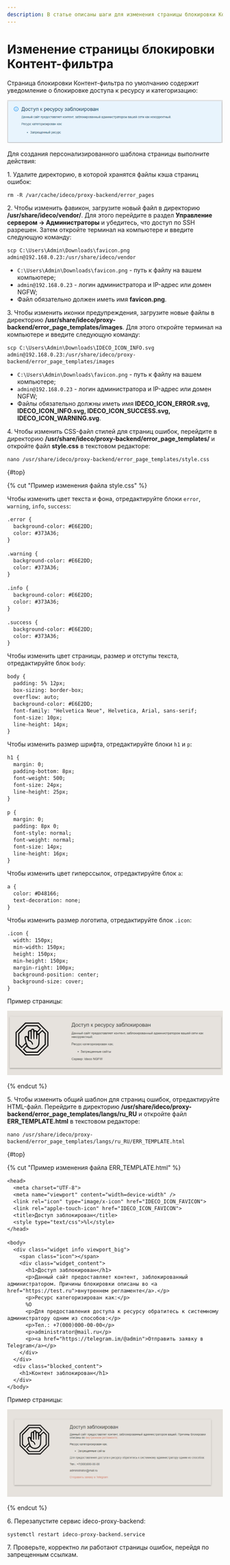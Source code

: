 ```yaml
---
description: В статье описаны шаги для изменения страницы блокировки Контент-фильтра.
---
```


# Изменение страницы блокировки Контент-фильтра

Страница блокировки Контент-фильтра по умолчанию содержит уведомление о блокировке доступа к ресурсу и категоризацию:

![](../../../../_images/kf-r5.png)

Для создания персонализированного шаблона страницы выполните действия:

1\. Удалите директорию, в которой хранятся файлы кэша страниц ошибок:

```
rm -R /var/cache/ideco/proxy-backend/error_pages
```

2\. Чтобы изменить фавикон, загрузите новый файл в директорию **/usr/share/ideco/vendor/**. Для этого перейдите в раздел **Управление сервером -> Администраторы** и убедитесь, что доступ по SSH разрешен. Затем откройте терминал на компьютере и введите следующую команду:

```
scp C:\Users\Admin\Downloads\favicon.png admin@192.168.0.23:/usr/share/ideco/vendor
```

* `C:\Users\Admin\Downloads\favicon.png` - путь к файлу на вашем компьютере;
* `admin@192.168.0.23` - логин администратора и IP-адрес или домен NGFW;
* Файл обязательно должен иметь имя **favicon.png**.

3\. Чтобы изменить иконки предупреждения, загрузите новые файлы в директорию **/usr/share/ideco/proxy-backend/error_page_templates/images**. Для этого откройте терминал на компьютере и введите следующую команду:

```
scp C:\Users\Admin\Downloads\IDECO_ICON_INFO.svg admin@192.168.0.23:/usr/share/ideco/proxy-backend/error_page_templates/images
```

* `C:\Users\Admin\Downloads\favicon.png` - путь к файлу на вашем компьютере;
* `admin@192.168.0.23` - логин администратора и IP-адрес или домен NGFW;
* Файлы обязательно должны иметь имя **IDECO_ICON_ERROR.svg, IDECO_ICON_INFO.svg, IDECO_ICON_SUCCESS.svg, IDECO_ICON_WARNING.svg**.

4\. Чтобы изменить CSS-файл стилей для страниц ошибок, перейдите в директорию **/usr/share/ideco/proxy-backend/error_page_templates/** и откройте файл **style.css** в текстовом редакторе:

```
nano /usr/share/ideco/proxy-backend/error_page_templates/style.css
```

{#top}

{% cut "Пример изменения файла style.css" %}

Чтобы изменить цвет текста и фона, отредактируйте блоки `error`, `warning`, `info`, `success`:

```
.error {
  background-color: #E6E2DD;
  color: #373A36;
}

.warning {
  background-color: #E6E2DD;
  color: #373A36;
}

.info {
  background-color: #E6E2DD;
  color: #373A36;
}

.success {
  background-color: #E6E2DD;
  color: #373A36;
}
```

Чтобы изменить цвет страницы, размер и отступы текста, отредактируйте блок `body`:

```
body {
  padding: 5% 12px;
  box-sizing: border-box;
  overflow: auto;
  background-color: #E6E2DD;
  font-family: "Helvetica Neue", Helvetica, Arial, sans-serif;
  font-size: 10px;
  line-height: 14px;
}
```

Чтобы изменить размер шрифта, отредактируйте блоки `h1` и `p`:

```
h1 {
  margin: 0;
  padding-bottom: 8px;
  font-weight: 500;
  font-size: 24px;
  line-height: 25px;
}

p {
  margin: 0;
  padding: 8px 0;
  font-style: normal;
  font-weight: normal;
  font-size: 14px;
  line-height: 16px;
}
```

Чтобы изменить цвет гиперссылок, отредактируйте блок `a`:

```
a {
  color: #D48166;
  text-decoration: none;
}
```

Чтобы изменить размер логотипа, отредактируйте блок `.icon`:

```
.icon {
  width: 150px;
  min-width: 150px;
  height: 150px;
  min-height: 150px;
  margin-right: 100px;
  background-position: center;
  background-size: cover;
}
```

Пример страницы:

![](../../../../_images/block-page1.png)

{% endcut %}

5\. Чтобы изменить общий шаблон для страниц ошибок, отредактируйте HTML-файл. Перейдите в директорию **/usr/share/ideco/proxy-backend/error_page_templates/langs/ru_RU** и откройте файл **ERR_TEMPLATE.html** в текстовом редакторе:

```
nano /usr/share/ideco/proxy-backend/error_page_templates/langs/ru_RU/ERR_TEMPLATE.html
```
{#top}

{% cut "Пример изменения файла ERR_TEMPLATE.html" %}

```
<head>
  <meta charset="UTF-8">
  <meta name="viewport" content="width=device-width" />
  <link rel="icon" type="image/x-icon" href="IDECO_ICON_FAVICON">
  <link rel="apple-touch-icon" href="IDECO_ICON_FAVICON">
  <title>Доступ заблокирован</title>
  <style type="text/css">%l</style>
</head>

<body>
  <div class="widget info viewport_big">
    <span class="icon"></span>
    <div class="widget_content">
      <h1>Доступ заблокирован</h1>
      <p>Данный сайт предоставляет контент, заблокированный администратором. Причины блокировки описаны во <a href="https://test.ru">внутреннем регламенте</a>.</p>
      <p>Ресурс категоризирован как:</p>
      %O
      <p>Для предоставления доступа к ресурсу обратитесь к системному администратору одним из способов:</p>
      <p>Тел.: +7(000)000-00-00</p>
      <p>administrator@mail.ru</p>
      <p><a href="https://telegram.im/@admin">Отправить заявку в Telegram</a></p>
    </div>
  </div>
  <div class="blocked_content">
    <h1>Контент заблокирован</h1>
  </div>
</body>
```

Пример страницы:

![](../../../../_images/block-page2.png)

{% endcut %}

6\. Перезапустите сервис ideco-proxy-backend:

```
systemctl restart ideco-proxy-backend.service
```

7\. Проверьте, корректно ли работают страницы ошибок, перейдя по запрещенным ссылкам.